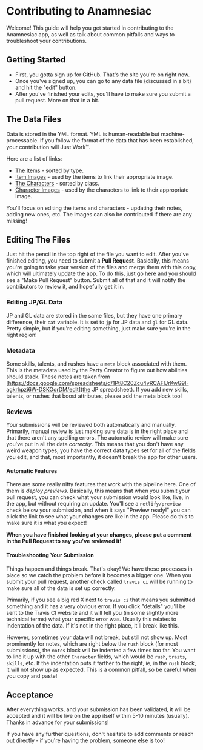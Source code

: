 
# Contributing to Anamnesiac

Welcome! This guide will help you get started in contributing to the Anamnesiac app, as well as talk about common pitfalls and ways to troubleshoot your contributions.

## Getting Started

- First, you gotta sign up for GitHub. That's the site you're on right now. 
- Once you've signed up, you can go to any data file (discussed in a bit) and hit the "edit" button.
- After you've finished your edits, you'll have to make sure you submit a pull request. More on that in a bit. 

## The Data Files

Data is stored in the YML format. YML is human-readable but machine-processable. If you follow the format of the data that has been established, your contribution will Just Work™. 

Here are a list of links:

- [The Items](https://github.com/seiyria/anamnesiac/tree/master/src/assets/data/item) - sorted by type. 
- [Item Images](https://github.com/seiyria/anamnesiac/tree/master/src/assets/items) - used by the items to link their appropriate image.
- [The Characters](https://github.com/seiyria/anamnesiac/tree/master/src/assets/data/character) - sorted by class.
- [Character Images](https://github.com/seiyria/anamnesiac/tree/master/src/assets/characters) - used by the characters to link to their appropriate image.

You'll focus on editing the items and characters - updating their notes, adding new ones, etc. The images can also be contributed if there are any missing!

## Editing The Files

Just hit the pencil in the top right of the file you want to edit. After you've finished editing, you need to submit a **Pull Request**. Basically, this means you're going to take your version of the files and merge them with this copy, which will ultimately update the app. To do this, just go [here](https://github.com/seiyria/anamnesiac) and you should see a "Make Pull Request" button. Submit all of that and it will notify the contributors to review it, and hopefully get it in.

### Editing JP/GL Data

JP and GL data are stored in the same files, but they have one primary difference, their `cat` variable. It is set to `jp` for JP data and `gl` for GL data. Pretty simple, but if you're editing something, just make sure you're in the right region!

### Metadata

Some skills, talents, and rushes have a `meta` block associated with them. This is the metadata used by the Party Creator to figure out how abilities should stack. These notes are taken from [https://docs.google.com/spreadsheets/d/1Pt8C20Zcu4yRCAFIJrKwG9I-agkrhpzi6W-DSKOorDM/edit](the JP spreadsheet). If you add new skills, talents, or rushes that boost attributes, please add the meta block too!

### Reviews

Your submissions will be reviewed both automatically and manually. Primarily, manual review is just making sure data is in the right place and that there aren't any spelling errors. The automatic review will make sure you've put in all the data _correctly_. This means that you don't have any weird weapon types, you have the correct data types set for all of the fields you edit, and that, most importantly, it doesn't break the app for other users.

#### Automatic Features

There are some really nifty features that work with the pipeline here. One of them is _deploy previews_. Basically, this means that when you submit your pull request, you can check what your submission would look like, live, in the app, but without requiring an update. You'll see a `netlify/preview` check below your submission, and when it says "Preview ready!" you can click the link to see what your changes are like in the app. Please do this to make sure it is what you expect! 

**When you have finished looking at your changes, please put a comment in the Pull Request to say you've reviewed it!**

#### Troubleshooting Your Submission

Things happen and things break. That's okay! We have these processes in place so we catch the problem before it becomes a bigger one. When you submit your pull request, another check called `travis ci` will be running to make sure all of the data is set up correctly.

Primarily, if you see a big red X next to `travis ci` that means you submitted something and it has a very obvious error. If you click "details" you'll be sent to the Travis CI website and it will tell you (in some slightly more technical terms) what your specific error was. Usually this relates to indentation of the data. If it's not in the right place, it'll break like this.

However, sometimes your data will not break, but still not show up. Most prominently for notes, which are right below the `rush` block (for most submissions), the `notes` block will be indented a few times too far. You want to line it up with the other `Character` fields, which would be `rush`, `traits`, `skills`, etc. If the indentation puts it farther to the right, ie, in the `rush` block, it will not show up as expected. This is a common pitfall, so be careful when you copy and paste!

## Acceptance

After everything works, and your submission has been validated, it will be accepted and it will be live on the app itself within 5-10 minutes (usually). Thanks in advance for your submissions!

If you have any further questions, don't hesitate to add comments or reach out directly - if you're having the problem, someone else is too!
